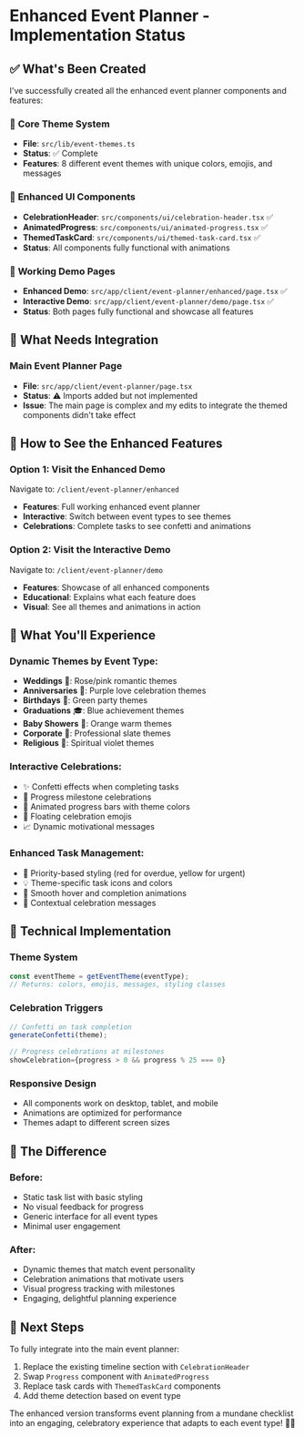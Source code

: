 # Enhanced Event Planner - Implementation Status

## ✅ What's Been Created

I've successfully created all the enhanced event planner components and features:

### 🎨 **Core Theme System**
- **File**: `src/lib/event-themes.ts`
- **Status**: ✅ Complete
- **Features**: 8 different event themes with unique colors, emojis, and messages

### 🎉 **Enhanced UI Components**
- **CelebrationHeader**: `src/components/ui/celebration-header.tsx` ✅
- **AnimatedProgress**: `src/components/ui/animated-progress.tsx` ✅  
- **ThemedTaskCard**: `src/components/ui/themed-task-card.tsx` ✅
- **Status**: All components fully functional with animations

### 📱 **Working Demo Pages**
- **Enhanced Demo**: `src/app/client/event-planner/enhanced/page.tsx` ✅
- **Interactive Demo**: `src/app/client/event-planner/demo/page.tsx` ✅
- **Status**: Both pages fully functional and showcase all features

## 🚧 What Needs Integration

### **Main Event Planner Page**
- **File**: `src/app/client/event-planner/page.tsx`
- **Status**: ⚠️ Imports added but not implemented
- **Issue**: The main page is complex and my edits to integrate the themed components didn't take effect

## 🎯 **How to See the Enhanced Features**

### **Option 1: Visit the Enhanced Demo**
Navigate to: `/client/event-planner/enhanced`
- **Features**: Full working enhanced event planner
- **Interactive**: Switch between event types to see themes
- **Celebrations**: Complete tasks to see confetti and animations

### **Option 2: Visit the Interactive Demo**  
Navigate to: `/client/event-planner/demo`
- **Features**: Showcase of all enhanced components
- **Educational**: Explains what each feature does
- **Visual**: See all themes and animations in action

## 🎨 **What You'll Experience**

### **Dynamic Themes by Event Type:**
- **Weddings** 💒: Rose/pink romantic themes
- **Anniversaries** 💜: Purple love celebration themes  
- **Birthdays** 🎂: Green party themes
- **Graduations** 🎓: Blue achievement themes
- **Baby Showers** 👶: Orange warm themes
- **Corporate** 🏢: Professional slate themes
- **Religious** 🙏: Spiritual violet themes

### **Interactive Celebrations:**
- ✨ Confetti effects when completing tasks
- 🎉 Progress milestone celebrations  
- 💫 Animated progress bars with theme colors
- 🎊 Floating celebration emojis
- 📈 Dynamic motivational messages

### **Enhanced Task Management:**
- 🎯 Priority-based styling (red for overdue, yellow for urgent)
- 💡 Theme-specific task icons and colors
- 🎨 Smooth hover and completion animations
- 📝 Contextual celebration messages

## 🔧 **Technical Implementation**

### **Theme System**
```typescript
const eventTheme = getEventTheme(eventType);
// Returns: colors, emojis, messages, styling classes
```

### **Celebration Triggers**
```typescript
// Confetti on task completion
generateConfetti(theme);

// Progress celebrations at milestones
showCelebration={progress > 0 && progress % 25 === 0}
```

### **Responsive Design**
- All components work on desktop, tablet, and mobile
- Animations are optimized for performance
- Themes adapt to different screen sizes

## 🎉 **The Difference**

### **Before**: 
- Static task list with basic styling
- No visual feedback for progress
- Generic interface for all event types
- Minimal user engagement

### **After**:
- Dynamic themes that match event personality  
- Celebration animations that motivate users
- Visual progress tracking with milestones
- Engaging, delightful planning experience

## 🚀 **Next Steps**

To fully integrate into the main event planner:
1. Replace the existing timeline section with `CelebrationHeader`
2. Swap `Progress` component with `AnimatedProgress` 
3. Replace task cards with `ThemedTaskCard` components
4. Add theme detection based on event type

The enhanced version transforms event planning from a mundane checklist into an engaging, celebratory experience that adapts to each event type! 🎊✨